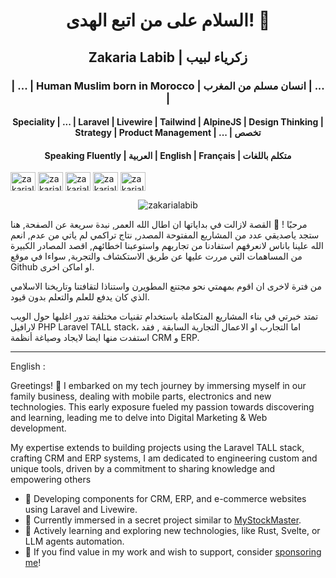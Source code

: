 <h1 align="center"> السلام على من اتبع الهدى! 👋</h1>
<h2 align="center">Zakaria Labib | زكرياء لبيب</h2>
<h3 align="center">| ... | Human Muslim born in Morocco | انسان مسلم من المغرب | ... | </h3>
<h4 align="center">Speciality | ... | Laravel | Livewire | Tailwind | AlpineJS | Design Thinking | Strategy | Product Management | ...
  | تخصص</h4>
<h4 align="center">Speaking Fluently | العربية | English | Français | متكلم باللغات</h4>
<div align="center">
<p align="left">
  <a href="https://twitter.com/zakarialabib" target="blank"><img align="center"
      src="https://raw.githubusercontent.com/rahuldkjain/github-profile-readme-generator/master/src/images/icons/Social/twitter.svg"
      alt="zakarialabib" height="30" width="40" /></a>
  <a href="https://fb.com/zakarialabib" target="blank"><img align="center"
      src="https://raw.githubusercontent.com/rahuldkjain/github-profile-readme-generator/master/src/images/icons/Social/facebook.svg"
      alt="zakarialabib" height="30" width="40" /></a>
  <a href="https://instagram.com/zakarialabib" target="blank"><img align="center"
      src="https://raw.githubusercontent.com/rahuldkjain/github-profile-readme-generator/master/src/images/icons/Social/instagram.svg"
      alt="zakarialabib" height="30" width="40" /></a>
  <a href="https://www.behance.net/zakarialabib" target="blank"><img align="center"
      src="https://raw.githubusercontent.com/rahuldkjain/github-profile-readme-generator/master/src/images/icons/Social/behance.svg"
      alt="zakarialabib" height="30" width="40" /></a>
  <a href="https://www.youtube.com/channel/UCAk0KyStgSvyUj-WeQSJDgQ" target="blank"><img align="center"
      src="https://raw.githubusercontent.com/rahuldkjain/github-profile-readme-generator/master/src/images/icons/Social/youtube.svg"
      alt="zakarialabib" height="30" width="40" /></a>
</p>
<p align="center"> <img src="https://komarev.com/ghpvc/?username=zakarialabib&label=views&color=0e75b6&style=flat"
    alt="zakarialabib" /> </p>
</div>
<p>
  مرحبًا ! 👋 القصة لازالت في بداياتها ان اطال الله العمر, نبدة سريعة عن الصفحة, هنا ستجد ياصديقي عدد من المشاريع
  المفتوحة المصدر, نتاج تراكمي لم ياتي من عدم, انعم الله علينا باناس لانعرفهم استفادنا من تجاربهم واستوعبنا اخطائهم,
  اقصد المصادر الكبيرة من المساهمات التي مررت عليها عن طريق الاستكشاف والتجربة, سواءا في موقع Github او اماكن اخرى.
</p>
<p>
  من فترة لاخرى ان اقوم بمهمتي نحو مجتنع المطويرن واستناذا لتقافتنا وتاريخنا الاسلامي الذي كان يدفع للعلم والتعلم بدون قيود. 
</p>
<p>
  تمتد خبرتي في بناء المشاريع المتكاملة باستخدام تقنيات مختلفة تدور اغلبها حول الويب لارافيل PHP Laravel TALL stack، اما
  التجارب او الاعمال التجارية السابقة , فقد استفدت منها ايضا لايجاد وصياغة أنظمة CRM و ERP.
</p>

--------
English :

<p>
  Greetings! 👋 I embarked on my tech journey by immersing myself in our family business, dealing with mobile parts,
  electronics and new technologies. This early exposure fueled my passion towards discovering and learning, leading me
  to delve into Digital Marketing & Web development.
</p>

<p>
  My expertise extends to building projects using the Laravel TALL stack, crafting CRM and ERP systems, I am dedicated
  to engineering custom and unique tools, driven by a commitment to sharing knowledge and empowering others
</p>

<ul>
  <li>💼 Developing components for CRM, ERP, and e-commerce websites using Laravel and Livewire.</li>
  <li>🔭 Currently immersed in a secret project similar to <a href="https://github.com/Zakarialabib/myStockMaster"
      target="_blank">MyStockMaster</a>.</li>
  <li>🌱 Actively learning and exploring new technologies, like Rust, Svelte, or LLM agents automation.</li>
  <li>🌟 If you find value in my work and wish to support, consider <a href="https://github.com/sponsors/Zakarialabib"
      target="_blank">sponsoring me</a>!</li>
</ul>
